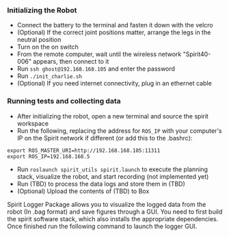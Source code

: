 ### Initializing the Robot
- Connect the battery to the terminal and fasten it down with the velcro
- (Optional) If the correct joint positions matter, arrange the legs in the neutral position
- Turn on the on switch
- From the remote computer, wait until the wireless network "Spirit40-006" appears, then connect to it
- Run `ssh ghost@192.168.168.105` and enter the password
- Run `./init_charlie.sh`
- (Optional) If you need internet connectivity, plug in an ethernet cable

### Running tests and collecting data
- After initializing the robot, open a new terminal and source the spirit workspace
- Run the following, replacing the address for `ROS_IP` with your computer's IP on the Spirit network if different (or add this to the .bashrc):
```
export ROS_MASTER_URI=http://192.168.168.105:11311
export ROS_IP=192.168.168.5
```
- Run `roslaunch spirit_utils spirit.launch` to execute the planning stack, visualize the robot, and start recording (not implemented yet)
- Run (TBD) to process the data logs and store them in (TBD)
- (Optional) Upload the contents of (TBD) to Box

Spirit Logger Package allows you to visualize the logged data from the robot (In .bag format) and save figures through a GUI. You need to first build the spirit software stack, which also installs the appropriate dependencies. Once finished run the following command to launch the  logger GUI. 